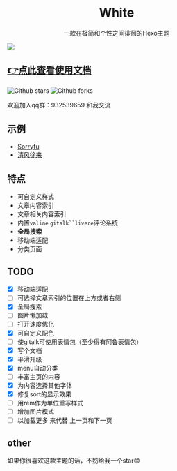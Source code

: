 # <div align="center">White</div>

<p align="center">
一款在极简和个性之间徘徊的Hexo主题
</p>

![](https://cdn.jsdelivr.net/gh/fushaolei/img2/20200726101450.png)


## [👉点此查看使用文档](https://github.com/FuShaoLei/hexo-theme-white/wiki/0.-%E5%89%8D%E8%A8%80)

![Github stars](https://img.shields.io/github/stars/FuShaoLei/hexo-theme-white.svg)
![Github forks](https://img.shields.io/github/forks/FuShaoLei/hexo-theme-white.svg)

欢迎加入qq群：932539659 和我交流

## 示例
- [Sorryfu](https://sorryfu.top/)
- [清风徐来](https://www.txca.ga/)

## 特点

- 可自定义样式
- 文章内容索引
- 文章相关内容索引
- 内置`valine`  `gitalk``livere`评论系统
- **全局搜索**
- 移动端适配
- 分类页面

## TODO
- [x] 移动端适配
- [ ] 可选择文章索引的位置在上方或者右侧
- [x] 全局搜索
- [ ] 图片懒加载
- [ ] 打开速度优化
- [x] 可自定义配色
- [ ] 使gitalk可使用表情包（至少得有阿鲁表情包）
- [x] 写个文档
- [x] 平滑升级
- [x] menu自动分类
- [ ] 丰富主页的内容
- [x] 为内容选择其他字体
- [x] 修复sort的显示效果
- [ ] 用rem作为单位重写样式
- [ ] 增加图片模式
- [ ] 以加载更多 来代替 上一页和下一页 

## other
如果你很喜欢这款主题的话，不妨给我一个star😊
